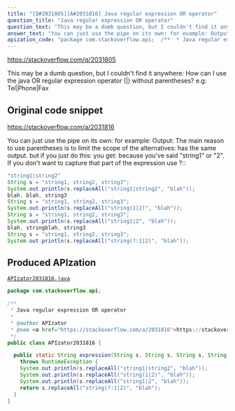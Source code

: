 ```yaml
---
title: "[Q#2031805][A#2031816] Java regular expression OR operator"
question_title: "Java regular expression OR operator"
question_text: "This may be a dumb question, but I couldn't find it anywhere: How can I use the java OR regular expression operator (|) without parentheses? e.g:     Tel|Phone|Fax"
answer_text: "You can just use the pipe on its own: for example: Output: The main reason to use parentheses is to limit the scope of the alternatives: has the same output. but if you just do this: you get: because you've said \"string1\" or \"2\". If you don't want to capture that part of the expression use ?::"
apization_code: "package com.stackoverflow.api;  /**  * Java regular expression OR operator  *  * @author APIzator  * @see <a href=\"https://stackoverflow.com/a/2031816\">https://stackoverflow.com/a/2031816</a>  */ public class APIzator2031816 {    public static String expression(String s, String s, String s, String s)     throws RuntimeException {     System.out.println(s.replaceAll(\"string1|string2\", \"blah\"));     System.out.println(s.replaceAll(\"string(1|2)\", \"blah\"));     System.out.println(s.replaceAll(\"string1|2\", \"blah\"));     return s.replaceAll(\"string(?:1|2)\", \"blah\");   } }"
---
```


https://stackoverflow.com/q/2031805

This may be a dumb question, but I couldn&#x27;t find it anywhere:
How can I use the java OR regular expression operator (|) without parentheses?
e.g:
    Tel|Phone|Fax



## Original code snippet

https://stackoverflow.com/a/2031816

You can just use the pipe on its own:
for example:
Output:
The main reason to use parentheses is to limit the scope of the alternatives:
has the same output. but if you just do this:
you get:
because you&#x27;ve said &quot;string1&quot; or &quot;2&quot;.
If you don&#x27;t want to capture that part of the expression use ?::

```java
"string1|string2"
String s = "string1, string2, string3";
System.out.println(s.replaceAll("string1|string2", "blah"));
blah, blah, string3
String s = "string1, string2, string3";
System.out.println(s.replaceAll("string(1|2)", "blah"));
String s = "string1, string2, string3";
System.out.println(s.replaceAll("string1|2", "blah"));
blah, stringblah, string3
String s = "string1, string2, string3";
System.out.println(s.replaceAll("string(?:1|2)", "blah"));
```

## Produced APIzation

[`APIzator2031816.java`](https://github.com/pasqualesalza/apization-temp-data/raw/master/apizations/java/APIzator2031816.java)

```java
package com.stackoverflow.api;

/**
 * Java regular expression OR operator
 *
 * @author APIzator
 * @see <a href="https://stackoverflow.com/a/2031816">https://stackoverflow.com/a/2031816</a>
 */
public class APIzator2031816 {

  public static String expression(String s, String s, String s, String s)
    throws RuntimeException {
    System.out.println(s.replaceAll("string1|string2", "blah"));
    System.out.println(s.replaceAll("string(1|2)", "blah"));
    System.out.println(s.replaceAll("string1|2", "blah"));
    return s.replaceAll("string(?:1|2)", "blah");
  }
}

```